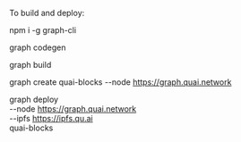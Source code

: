 To build and deploy:

npm i -g graph-cli     

graph codegen    

graph build    

graph create quai-blocks --node https://graph.quai.network   

graph deploy \
  --node https://graph.quai.network \
  --ipfs https://ipfs.qu.ai \
  quai-blocks

